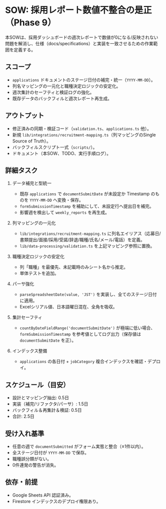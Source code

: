 # SOW: 採用レポート数値不整合の是正（Phase 9）

本SOWは、採用ダッシュボードの週次レポートで数値が0になる/反映されない問題を解消し、仕様（docs/specifications）と実装を一致させるための作業範囲を定義する。

## スコープ
- `applications` ドキュメントのステージ日付の補完・統一（`YYYY-MM-DD`）。
- 列名マッピングの一元化と職種決定ロジックの安定化。
- 週次集計のセーフティと検証ログの強化。
- 既存データのバックフィルと週次レポート再生成。

## アウトプット
- 修正済みの同期・検証コード（`validation.ts`、`applications.ts` 他）。
- 新規 `lib/integrations/recruitment-mapping.ts`（列マッピングのSingle Source of Truth）。
- バックフィルスクリプト一式（`scripts/`）。
- ドキュメント（本SOW、TODO、実行手順ログ）。

## 詳細タスク
1) データ補完と型統一
   - 既存 `applications` で `documentSubmitDate` が未設定か Timestamp のものを `YYYY-MM-DD` へ変換・保存。
   - `formSubmissionTimestamp` を補助にして、未設定行へ提出日を補完。
   - 影響週を検出して `weekly_reports` を再生成。

2) 列マッピングの一元化
   - `lib/integrations/recruitment-mapping.ts` に列名エイリアス（応募日/書類提出/面接/採用/受諾/辞退/職種/氏名/メール/電話）を定義。
   - `lib/data-processing/validation.ts` を上記マッピング参照に置換。

3) 職種決定ロジックの安定化
   - 列「職種」を最優先、未記載時のみシート名から推定。
   - 単体テストを追加。

4) パーサ強化
   - `parseSpreadsheetDate(value, 'JST')` を実装し、全てのステージ日付に適用。
   - Excelシリアル値、日本語曜日混在、全角を吸収。

5) 集計セーフティ
   - `countByDateFieldRange('documentSubmitDate')` が極端に低い場合、`formSubmissionTimestamp` を参考値としてログ出力（保存値は `documentSubmitDate` を正）。

6) インデックス整備
   - `applications` の各日付 + `jobCategory` 複合インデックスを確認・デプロイ。

## スケジュール（目安）
- 設計とマッピング抽出: 0.5日
- 実装（補完/リファクタ/パーサ）: 1.5日
- バックフィル＆再集計＆検証: 0.5日
- 合計: 2.5日

## 受け入れ基準
- 任意の週で `documentSubmitted` がフォーム実態と整合（±1件以内）。
- 全ステージ日付が `YYYY-MM-DD` で保存。
- 職種誤分類がない。
- 0件連発の警告が消失。

## 依存・前提
- Google Sheets API 認証済み。
- Firestore インデックスのデプロイ権限あり。

